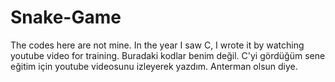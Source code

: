 # Snake-Game
The codes here are not mine. In the year I saw C, I wrote it by watching youtube video for training.
Buradaki kodlar benim değil. C'yi gördüğüm sene eğitim için youtube videosunu izleyerek yazdım. Anterman olsun diye.
